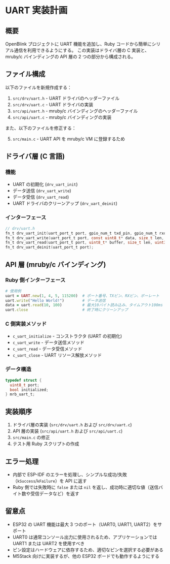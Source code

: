 # UART 実装計画

## 概要

OpenBlink プロジェクトに UART 機能を追加し、Ruby コードから簡単にシリアル通信を利用できるようにする。
この実装はドライバ層の C 実装と、mruby/c バインディングの API 層の 2 つの部分から構成される。

## ファイル構成

以下のファイルを新規作成する：

1. `src/drv/uart.h` - UART ドライバのヘッダーファイル
2. `src/drv/uart.c` - UART ドライバの実装
3. `src/api/uart.h` - mruby/c バインディングのヘッダーファイル
4. `src/api/uart.c` - mruby/c バインディングの実装

また、以下のファイルを修正する：

5. `src/main.c` - UART API を mruby/c VM に登録するため

## ドライバ層 (C 言語)

### 機能

- UART の初期化 (`drv_uart_init`)
- データ送信 (`drv_uart_write`)
- データ受信 (`drv_uart_read`)
- UART ドライバのクリーンアップ (`drv_uart_deinit`)

### インターフェース

```c
// drv/uart.h
fn_t drv_uart_init(uart_port_t port, gpio_num_t txd_pin, gpio_num_t rxd_pin, uint32_t baud_rate);
fn_t drv_uart_write(uart_port_t port, const uint8_t* data, size_t len, size_t* written);
fn_t drv_uart_read(uart_port_t port, uint8_t* buffer, size_t len, uint32_t timeout_ms, size_t* read);
fn_t drv_uart_deinit(uart_port_t port);
```

## API 層 (mruby/c バインディング)

### Ruby 側インターフェース

```ruby
# 使用例
uart = UART.new(1, 4, 5, 115200)  # ポート番号、TXピン、RXピン、ボーレート
uart.write("Hello World!")        # データ送信
data = uart.read(10, 100)         # 最大10バイト読み込み、タイムアウト100ms
uart.close                        # 終了時にクリーンアップ
```

### C 側実装メソッド

- `c_uart_initialize` - コンストラクタ (UART の初期化)
- `c_uart_write` - データ送信メソッド
- `c_uart_read` - データ受信メソッド
- `c_uart_close` - UART リソース解放メソッド

### データ構造

```c
typedef struct {
  uint8_t port;
  bool initialized;
} mrb_uart_t;
```

## 実装順序

1. ドライバ層の実装 (`src/drv/uart.h` および `src/drv/uart.c`)
2. API 層の実装 (`src/api/uart.h` および `src/api/uart.c`)
3. `src/main.c` の修正
4. テスト用 Ruby スクリプトの作成

## エラー処理

- 内部で ESP-IDF のエラーを処理し、シンプルな成功/失敗（`kSuccess`/`kFailure`）を API に返す
- Ruby 側では失敗時に `false` または `nil` を返し、成功時に適切な値（送信バイト数や受信データなど）を返す

## 留意点

- ESP32 の UART 機能は最大 3 つのポート（UART0, UART1, UART2）をサポート
- UART0 は通常コンソール出力に使用されるため、アプリケーションでは UART1 または UART2 を使用すべき
- ピン設定はハードウェアに依存するため、適切なピンを選択する必要がある
- M5Stack 向けに実装するが、他の ESP32 ボードでも動作するようにする
